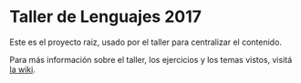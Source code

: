 # Taller de Lenguajes 2017

Este es el proyecto raiz, usado por el taller para centralizar el contenido.

Para más información sobre el taller, los ejercicios y los temas vistos, visitá [la wiki](https://github.com/uqbar-taller-de-lenguajes/taller-2017/wiki).

